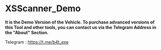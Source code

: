 # XSScanner_Demo
**It is the Demo Version of the Vehicle. To purchase advanced versions of this Tool and other tools, you can contact us via the Telegram Address in the "About" Section.**

Telegram : https://t.me/b4t_exe
